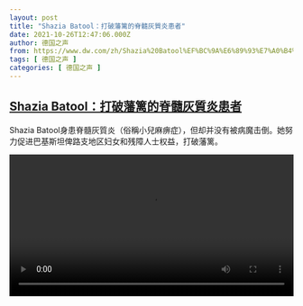 ```yaml
---
layout: post
title: "Shazia Batool：打破藩篱的脊髓灰質炎患者"
date: 2021-10-26T12:47:06.000Z
author: 德国之声
from: https://www.dw.com/zh/Shazia%20Batool%EF%BC%9A%E6%89%93%E7%A0%B4%E8%97%A9%E7%AF%B1%E7%9A%84%E8%84%8A%E9%AB%93%E7%81%B0%E8%B3%AA%E7%82%8E%E6%82%A3%E8%80%85/a-59629202
tags: [ 德国之声 ]
categories: [ 德国之声 ]
---
```

<!--1635252426000-->
[Shazia Batool：打破藩篱的脊髓灰質炎患者](https://www.dw.com/zh/Shazia%20Batool%EF%BC%9A%E6%89%93%E7%A0%B4%E8%97%A9%E7%AF%B1%E7%9A%84%E8%84%8A%E9%AB%93%E7%81%B0%E8%B3%AA%E7%82%8E%E6%82%A3%E8%80%85/a-59629202)
------

<div>
<p>Shazia Batool身患脊髓灰質炎（俗稱小兒麻痹症），但却并没有被病魔击倒。她努力促进巴基斯坦俾路支地区妇女和残障人士权益，打破藩篱。</small></p><video src="https://tvdownloaddw-a.akamaihd.net/dwtv_video/flv/vdt_zh/2021/bchi211026_001_shazia_01v_1_sd_sor.mp4" controls style="width:100%"></video>
</div>
